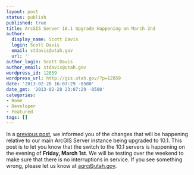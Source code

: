 ```yaml
---
layout: post
status: publish
published: true
title: ArcGIS Server 10.1 Upgrade Happening on March 2nd
author:
  display_name: Scott Davis
  login: Scott Davis
  email: stdavis@utah.gov
  url: ''
author_login: Scott Davis
author_email: stdavis@utah.gov
wordpress_id: 12859
wordpress_url: http://gis.utah.gov/?p=12859
date: '2013-02-28 16:07:29 -0500'
date_gmt: '2013-02-28 23:07:29 -0500'
categories:
- Home
- Developer
- Featured
tags: []
---
```

<p>In a <a href='http://gis.utah.gov/arcgis-server-10-1-upgrade/'>previous post</a>, we informed you of the changes that will be happening relative to our main ArcGIS Server instance being upgraded to 10.1. This post is to let you know that the switch to the 10.1 servers is happening on the evening of <strong>Friday, March 1st</strong>. We will be testing over the weekend to make sure that there is no interruptions in service. If you see something wrong, please let us know at <a href='mailto:agrc@utah.gov'>agrc@utah.gov</a>.</p>
